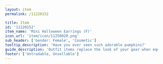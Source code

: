 ```yaml
---
layout: item
permalink: /11220152

title: Item
id: '11220152'
item_name: 'Mini Halloween Earrings (F)'
icon_url: 'item/icon/11250020.png'
sub_header: ['Gender: Female', 'Cosmetic']
tooltip_description: 'Have you ever seen such adorable pumpkins?'
guide_description: 'Outfit items replace the look of your gear when equipped.'
footer: ['Untradable, Unsellable']
---
```

